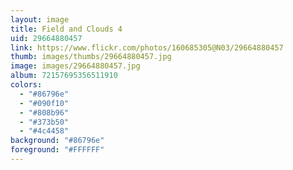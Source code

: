 ```yaml
---
layout: image
title: Field and Clouds 4
uid: 29664880457
link: https://www.flickr.com/photos/160685305@N03/29664880457
thumb: images/thumbs/29664880457.jpg
image: images/29664880457.jpg
album: 72157695356511910
colors: 
  - "#86796e"
  - "#090f10"
  - "#808b96"
  - "#373b50"
  - "#4c4458"
background: "#86796e"
foreground: "#FFFFFF"
---
```


